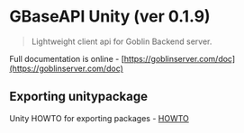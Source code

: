 # GBaseAPI Unity (ver 0.1.9)

>Lightweight client api for Goblin Backend server.

Full documentation is online - [https://goblinserver.com/doc](https://goblinserver.com/doc)

## Exporting unitypackage

Unity HOWTO for exporting packages - [HOWTO](https://docs.unity3d.com/Manual/HOWTO-exportpackage.html)
